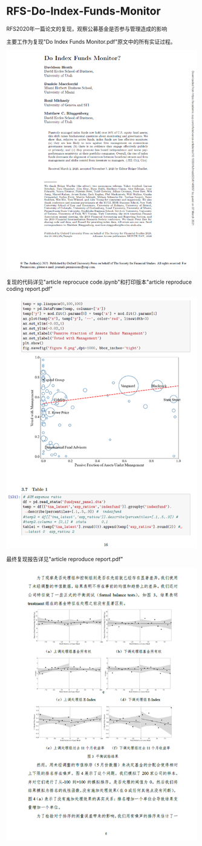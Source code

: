 # RFS-Do-Index-Funds-Monitor
RFS2020年一篇论文的复现，观察公募基金是否参与管理造成的影响

主要工作为复现"Do Index Funds Monitor.pdf"原文中的所有实证过程。

![image-20220226154334656](README.assets/image-20220226154334656.png)

复现的代码详见"article reprocuce code.ipynb"和打印版本"article reproduce coding report.pdf"

![image-20220226154450394](README.assets/image-20220226154450394.png)

最终复现报告详见"article reproduce report.pdf"

![image-20220226154513294](README.assets/image-20220226154513294.png)